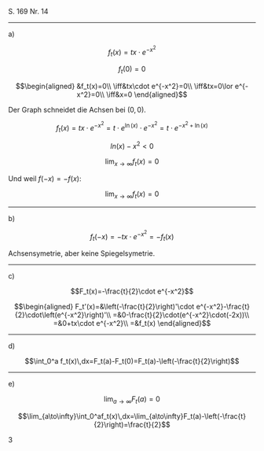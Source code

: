 S. 169 Nr. 14

---

a)

$$f_t(x)=tx\cdot e^{-x^2}$$

$$f_t(0)=0$$

$$\begin{aligned}
&f_t(x)=0\\
\iff&tx\cdot e^{-x^2}=0\\
\iff&tx=0\lor e^{-x^2}=0\\
\iff&x=0
\end{aligned}$$

Der Graph schneidet die Achsen bei $(0,0)$.

$$f_t(x)=tx\cdot e^{-x^2}=t\cdot e^{\ln(x)}\cdot e^{-x^2}=t\cdot e^{-x^2+\ln(x)}$$

$$ln(x)-x^2<0$$

$$\lim_{x\to\infty}f_t(x)=0$$

Und weil $f(-x)=-f(x)$:

$$\lim_{x\to\infty}f_t(x)=0$$

---

b)

$$f_t(-x)=-tx\cdot e^{-x^2}=-f_t(x)$$

Achsensymetrie, aber keine Spiegelsymetrie.

---

c)

$$F_t(x)=-\frac{t}{2}\cdot e^{-x^2}$$

$$\begin{aligned}
F_t'(x)=&\left(-\frac{t}{2}\right)'\cdot e^{-x^2}-\frac{t}{2}\cdot\left(e^{-x^2}\right)'\\
=&0-\frac{t}{2}\cdot(e^{-x^2}\cdot(-2x))\\
=&0+tx\cdot e^{-x^2}\\
=&f_t(x)
\end{aligned}$$

---

d)

$$\int_0^a f_t(x)\,dx=F_t(a)-F_t(0)=F_t(a)-\left(-\frac{t}{2}\right)$$

---

e)

$$\lim_{a\to\infty}F_t(a)=0$$

$$\lim_{a\to\infty}\int_0^af_t(x)\,dx=\lim_{a\to\infty}F_t(a)-\left(-\frac{t}{2}\right)=\frac{t}{2}$$

3